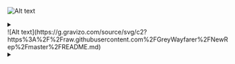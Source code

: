 ![Alt text](https://g.gravizo.com/source/svg/c1?https%3A%2F%2Fraw.githubusercontent.com%2FGreyWayfarer%2FNewRep%2Fmaster%2FREADME.md)
<details> 
<summary></summary>
c1
  digraph G {
    END -> A [label="A-Z, a-z, 0-9"];
    END -> B [label="space"];
    A -> S [label="A-Z, a-z, _"];
    S -> B [label="space"];
    B -> A [label="A-Z, a-z, 0-9"];
    A -> A [label="A-Z, a-z, 0-9"];
  }
c1
</details>
![Alt text](https://g.gravizo.com/source/svg/c2?https%3A%2F%2Fraw.githubusercontent.com%2FGreyWayfarer%2FNewRep%2Fmaster%2FREADME.md)
<details> 
<summary></summary>
c2
  digraph S {
    END -> H [label="space"];
    END -> S [label="0-9"];
    END -> G [label="F, f, L, l"];
    END -> F [label="0-9"];
    END -> E [label="-[1-9], 1-9"];
    END -> C [label="0-9"];
    END -> A [label="0-9"];
    S -> H [label="space"];
    H -> G [label="F, f, L, l"];
    G -> F [label="0-9"];
    F -> F [label="0-9"];
    F -> E [label="-[1-9], 1-9"];
    G -> E [label="-[1-9], 1-9"];
    E -> D [label="e, E"];
    D -> C [label="0-9"];
    C -> C [label="0-9"];
    C -> B [label="."];
    D -> B [label="."];
    B -> A [label="0-9"];
    A -> S [label="1-9"];
    B -> S [label="0, 1-9"];
  }
c2
</details>
